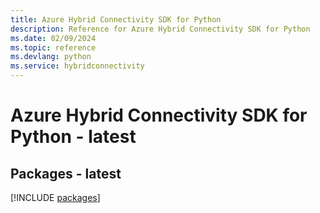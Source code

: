 ```yaml
---
title: Azure Hybrid Connectivity SDK for Python
description: Reference for Azure Hybrid Connectivity SDK for Python
ms.date: 02/09/2024
ms.topic: reference
ms.devlang: python
ms.service: hybridconnectivity
---
```

# Azure Hybrid Connectivity SDK for Python - latest
## Packages - latest
[!INCLUDE [packages](hybrid-connectivity-index.md)]